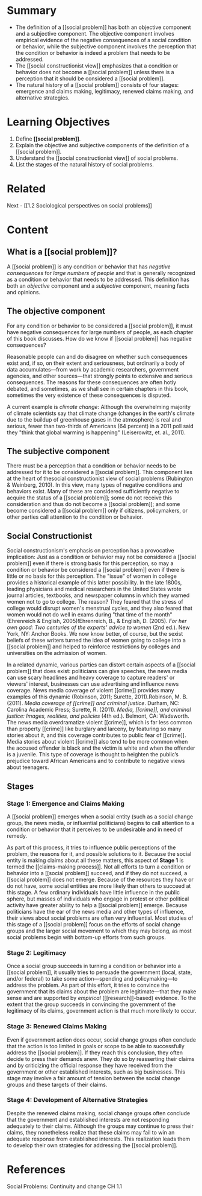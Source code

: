 # Summary
- The definition of a [[social problem]] has both an objective component and a subjective component. The objective component involves empirical evidence of the negative consequences of a social condition or behavior, while the subjective component involves the perception that the condition or behavior is indeed a problem that needs to be addressed.
- The [[social constructionist view]] emphasizes that a condition or behavior does not become a [[social problem]] unless there is a perception that it should be considered a [[social problem]].
- The natural history of a [[social problem]] consists of four stages: emergence and claims making, legitimacy, renewed claims making, and alternative strategies.
# Learning Objectives
1. Define __[[social problem]]__.
2. Explain the objective and subjective components of the definition of a [[social problem]].
3. Understand the [[social constructionist view]] of social problems.
4. List the stages of the natural history of social problems.
# Related
Next - [[1.2 Sociological perspectives on social problems]]
# Content

## What is a [[social problem]]?

A [[social problem]] is any condition or behavior that has _negative consequences_ for _large numbers of people_ and that is generally recognized as a condition or behavior that needs to be addressed. This definition has both an _objective_ component and a _subjective_ component, meaning facts and opinions.

## The objective component

For any condition or behavior to be considered a [[social problem]], it must have negative consequences for large numbers of people, as each chapter of this book discusses. How do we know if [[social problem]] has negative consequences? 

Reasonable people can and do disagree on whether such consequences exist and, if so, on their extent and seriousness, but ordinarily a body of data accumulates—from work by academic researchers, government agencies, and other sources—that strongly points to extensive and serious consequences. The reasons for these consequences are often hotly debated, and sometimes, as we shall see in certain chapters in this book, sometimes the very existence of these consequences is disputed. 

A current example is _climate change_: Although the overwhelming majority of climate scientists say that climate change (changes in the earth's climate due to the buildup of greenhouse gases in the atmosphere) is real and serious, fewer than two-thirds of Americans (64 percent) in a 2011 poll said they "think that global warming is happening" (Leiserowitz, et. al., 2011).

## The subjective component

There must be a perception that a condition or behavior needs to be addressed for it to be considered a [[social problem]]. This component lies at the heart of thesocial constructionist view of social problems (Rubington & Weinberg, 2010). In this view, many types of negative conditions and behaviors exist. Many of these are considered sufficiently negative to acquire the status of a [[social problem]]; some do not receive this consideration and thus do not become a [[social problem]]; and some become considered a [[social problem]] only if citizens, policymakers, or other parties call attention to the condition or behavior.

## Social Constructionist

Social constructionism's emphasis on perception has a provocative implication: Just as a condition or behavior may not be considered a [[social problem]] even if there is strong basis for this perception, so may a condition or behavior be considered a [[social problem]] even if there is little or no basis for this perception. The "issue" of women in college provides a historical example of this latter possibility. In the late 1800s, leading physicians and medical researchers in the United States wrote journal articles, textbooks, and newspaper columns in which they warned women not to go to college. The reason? They feared that the stress of college would disrupt women's menstrual cycles, and they also feared that women would not do well in exams during "that time of the month" (Ehrenreich & English, 2005)!Ehrenreich, B., & English, D. (2005). _For her own good: Two centuries of the experts' advice to women_ (2nd ed.). New York, NY: Anchor Books. We now know better, of course, but the sexist beliefs of these writers turned the idea of women going to college into a [[social problem]] and helped to reinforce restrictions by colleges and universities on the admission of women.

In a related dynamic, various parties can distort certain aspects of a [[social problem]] that does exist: politicians can give speeches, the news media can use scary headlines and heavy coverage to capture readers' or viewers' interest, businesses can use advertising and influence news coverage. News media coverage of violent [[crime]] provides many examples of this dynamic (Robinson, 2011; Surette, 2011).Robinson, M. B. (2011). _Media coverage of [[crime]] and criminal justice_. Durham, NC: Carolina Academic Press; Surette, R. (2011). _Media, [[crime]], and criminal justice: Images, realities, and policies_ (4th ed.). Belmont, CA: Wadsworth. The news media overdramatize violent [[crime]], which is far less common than property [[crime]] like burglary and larceny, by featuring so many stories about it, and this coverage contributes to public fear of [[crime]]. Media stories about violent [[crime]] also tend to be more common when the accused offender is black and the victim is white and when the offender is a juvenile. This type of coverage is thought to heighten the public’s prejudice toward African Americans and to contribute to negative views about teenagers.

## Stages

### Stage 1: Emergence and Claims Making

A [[social problem]] emerges when a social entity (such as a social change group, the news media, or influential politicians) begins to call attention to a condition or behavior that it perceives to be undesirable and in need of remedy.

As part of this process, it tries to influence public perceptions of the problem, the reasons for it, and possible solutions to it. Because the social entity is making claims about all these matters, this aspect of __Stage 1__ is termed the [[claims-making process]]. Not all efforts to turn a condition or behavior into a [[social problem]] succeed, and if they do not succeed, a [[social problem]] does not emerge. Because of the resources they have or do not have, some social entities are more likely than others to succeed at this stage. A few ordinary individuals have little influence in the public sphere, but masses of individuals who engage in protest or other political activity have greater ability to help a [[social problem]] emerge. Because politicians have the ear of the news media and other types of influence, their views about social problems are often very influential. Most studies of this stage of a [[social problem]] focus on the efforts of social change groups and the larger social movement to which they may belong, as most social problems begin with bottom-up efforts from such groups.

### Stage 2: Legitimacy

Once a social group succeeds in turning a condition or behavior into a [[social problem]], it usually tries to persuade the government (local, state, and/or federal) to take some action—spending and policymaking—to address the problem. As part of this effort, it tries to convince the government that its claims about the problem are legitimate—that they make sense and are supported by _empirical_ ([[research]]-based) evidence. To the extent that the group succeeds in convincing the government of the legitimacy of its claims, government action is that much more likely to occur.

### Stage 3: Renewed Claims Making

Even if government action does occur, social change groups often conclude that the action is too limited in goals or scope to be able to successfully address the [[social problem]]. If they reach this conclusion, they often decide to press their demands anew. They do so by reasserting their claims and by criticizing the official response they have received from the government or other established interests, such as big businesses. This stage may involve a fair amount of tension between the social change groups and these targets of their claims.

### Stage 4: Development of Alternative Strategies

Despite the renewed claims making, social change groups often conclude that the government and established interests are not responding adequately to their claims. Although the groups may continue to press their claims, they nonetheless realize that these claims may fail to win an adequate response from established interests. This realization leads them to develop their own strategies for addressing the [[social problem]].

# References

Social Problems: Continuity and change CH 1.1